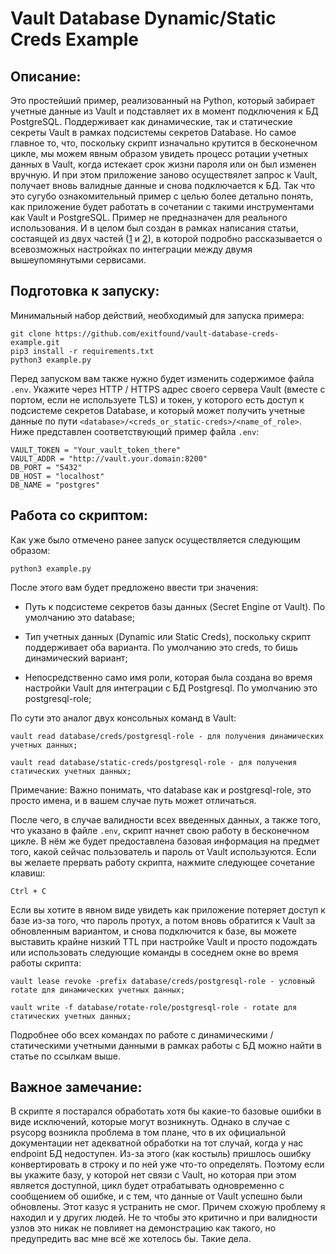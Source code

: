 # Vault Database Dynamic/Static Creds Example

## Описание:

Это простейший пример, реализованный на Python, который забирает учетные данные из Vault и подставляет их в момент подключения к БД PostgreSQL. Поддерживает как динамические, так и статические секреты Vault в рамках подсистемы секретов Database. Но самое главное то, что, поскольку скрипт изначально крутится в бесконечном цикле, мы можем явным образом увидеть процесс ротации учетных данных в Vault, когда истекает срок жизни пароля или он был изменен вручную. И при этом приложение заново осуществялет запрос к Vault, получает вновь валидные данные и снова подключается к БД. Так что это сугубо ознакомительный пример с целью более детально понять, как приложение будет работать в сочетании с такими инструментами как Vault и PostgreSQL. Пример не предназначен для реального использования. И в целом был создан в рамках написания статьи, состаящей из двух частей ([1](https://telegra.ph/Integraciya-HashiCorp-Vault-s-BD-na-primere-PostgreSQL-CHast-5-06-13) и [2](https://telegra.ph/Integraciya-HashiCorp-Vault-s-BD-na-primere-PostgreSQL-CHast-52-06-29)), в которой подробно рассказывается о всевозможных настройках по интеграции между двумя вышеупомянутыми сервисами.

## Подготовка к запуску:

Минимальный набор действий, необходимый для запуска примера:

```
git clone https://github.com/exitfound/vault-database-creds-example.git
pip3 install -r requirements.txt
python3 example.py
```

Перед запуском вам также нужно будет изменить содержимое файла `.env`. Укажите через HTTP / HTTPS адрес своего сервера Vault (вместе с портом, если не используете TLS) и токен, у которого есть доступ к подсистеме секретов Database, и который может получить учетные данные по пути `<database>/<creds_or_static-creds>/<name_of_role>`. Ниже представлен соответствующий пример файла `.env`:

```
VAULT_TOKEN = "Your_vault_token_there"
VAULT_ADDR = "http://vault.your.domain:8200"
DB_PORT = "5432"
DB_HOST = "localhost"
DB_NAME = "postgres"
```

## Работа со скриптом:

Как уже было отмечено ранее запуск осуществляется следующим образом:

```
python3 example.py
```

После этого вам будет предложено ввести три значения:

- Путь к подсистеме секретов базы данных (Secret Engine от Vault). По умолчанию это database;

- Тип учетных данных (Dynamic или Static Creds), поскольку скрипт поддерживает оба варианта. По умолчанию это creds, то бишь динамический вариант;

- Непосредственно само имя роли, которая была создана во время настройки Vault для интеграции с БД Postgresql. По умолчанию это postgresql-role;

По сути это аналог двух консольных команд в Vault:

```
vault read database/creds/postgresql-role - для получения динамических учетных данных;
```

```
vault read database/static-creds/postgresql-role - для получения статических учетных данных;
```

Примечание: Важно понимать, что database как и postgresql-role, это просто имена, и в вашем случае путь может отличаться.

После чего, в случае валидности всех введенных данных, а также того, что указано в файле `.env`, скрипт начнет свою работу в бесконечном цикле. В нём же будет предоставлена базовая информация на предмет того, какой сейчас пользователь и пароль от Vault используются. Если вы желаете прервать работу скрипта, нажмите следующее сочетание клавиш:

```
Ctrl + C
```

Если вы хотите в явном виде увидеть как приложение потеряет доступ к базе из-за того, что пароль протух, а потом вновь обратится к Vault за обновленным вариантом, и снова подключится к базе, вы можете выставить крайне низкий TTL при настройке Vault и просто подождать или использовать следующие команды в соседнем окне во время работы скрипта:

```
vault lease revoke -prefix database/creds/postgresql-role - условный rotate для динамических учетных данных;
```

```
vault write -f database/rotate-role/postgresql-role - rotate для статических учетных данных;
```

Подробнее обо всех командах по работе с динамическими / статическими учетными данными в рамках работы с БД можно найти в статье по ссылкам выше.

## Важное замечание:

В скрипте я постарался обработать хотя бы какие-то базовые ошибки в виде исключений, которые могут возникнуть. Однако в случае с psycopg возникла проблема в том плане, что в их официальной документации нет адекватной обработки на тот случай, когда у нас endpoint БД недоступен. Из-за этого (как костыль) пришлось ошибку конвертировать в строку и по ней уже что-то определять. Поэтому если вы укажите базу, у которой нет связи с Vault, но которая при этом является доступной, цикл будет отрабатывать одновременно с сообщением об ошибке, и с тем, что данные от Vault успешно были обновлены. Этот казус я устранить не смог. Причем схожую проблему я находил и у других людей. Не то чтобы это критично и при валидности узлов это никак не повлияет на демонстрацию как такого, но предупредить вас мне всё же хотелось бы. Такие дела.
